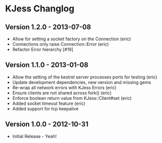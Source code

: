 # KJess Changlog

## Version 1.2.0 - 2013-07-08

* Allow for setting a socket factory on the Connection (eric)
* Connections only raise Connection::Error (eric)
* Refactor Error hierarchy [#19]

## Version 1.1.0 - 2013-01-08

* Allow the setting of the kestrel server processes ports for testing (eric)
* Update development dependencies, new version and missing gems
* Re-wrap all network errors with KJess Errors (eric)
* Ensure clients are not shared across fork() (eric)
* Enforce boolean return value from KJess::Client#set (eric)
* Added socket timeout feature (eric)
* Added support for tcp keepalive

## Version 1.0.0 - 2012-10-31

* Initial Release - Yeah!

